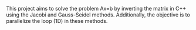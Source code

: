 This project aims to solve the problem Ax=b by inverting the matrix in C++ using the Jacobi and Gauss-Seidel methods. Additionally, the objective is to parallelize the loop (1D) in these methods.
